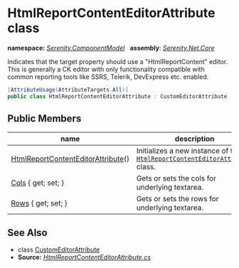 # HtmlReportContentEditorAttribute class
**namespace:** *[Serenity.ComponentModel](../README.md#serenity.componentmodel-namespace)*   **assembly**: *[Serenity.Net.Core](../README.md)*

Indicates that the target property should use a "HtmlReportContent" editor. This is generally a CK editor with only functionality compatible with common reporting tools like SSRS, Telerik, DevExpress etc. enabled.

```csharp
[AttributeUsage(AttributeTargets.All)]
public class HtmlReportContentEditorAttribute : CustomEditorAttribute
```

## Public Members

| name | description |
| --- | --- |
| [HtmlReportContentEditorAttribute](HtmlReportContentEditorAttribute/HtmlReportContentEditorAttribute.md)() | Initializes a new instance of the [`HtmlReportContentEditorAttribute`](HtmlReportContentEditorAttribute.md) class. |
| [Cols](HtmlReportContentEditorAttribute/Cols.md) { get; set; } | Gets or sets the cols for underlying textarea. |
| [Rows](HtmlReportContentEditorAttribute/Rows.md) { get; set; } | Gets or sets the rows for underlying textarea. |

## See Also

* class [CustomEditorAttribute](CustomEditorAttribute.md)
* **Source:** *[HtmlReportContentEditorAttribute.cs](https://github.com/serenity-is/Serenity/blob/master/src/Serenity.Net.Core/ComponentModel/PropertyGrid/EditorTypes/HtmlReportContentEditorAttribute.cs)*